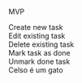 MVP

Create new task  
Edit existing task  
Delete existing task  
Mark task as done  
Unmark done task  
Celso é um gato  
